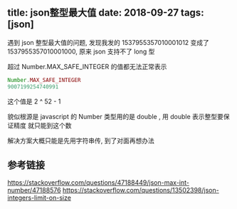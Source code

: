 title: json整型最大值
date: 2018-09-27
tags: [json]
---
遇到 json 整型最大值的问题, 发现我发的 1537955357010001012 变成了1537955357010001000,
原来 json 支持不了 long 型

<!--more-->
超过 Number.MAX_SAFE_INTEGER 的值都无法正常表示

```javascript
Number.MAX_SAFE_INTEGER
9007199254740991
```
这个值是 2 ^ 52 - 1

貌似根源是 javascript 的 Number 类型用的是 double , 用 double 表示整型要保证精度
就只能到这个数

解决方案大概只能是先用字符串传, 到了对面再想办法

## 参考链接
https://stackoverflow.com/questions/47188449/json-max-int-number/47188576
https://stackoverflow.com/questions/13502398/json-integers-limit-on-size

